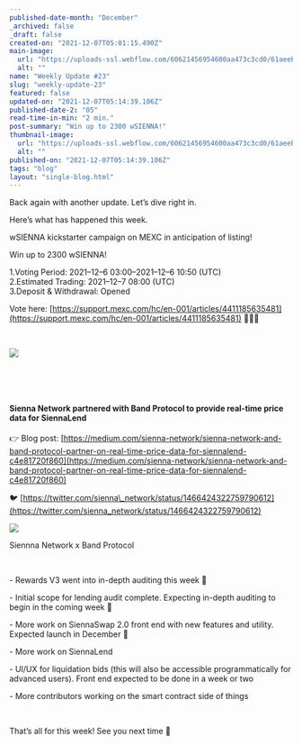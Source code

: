 ```yaml
---
published-date-month: "December"
_archived: false
_draft: false
created-on: "2021-12-07T05:01:15.490Z"
main-image:
  url: "https://uploads-ssl.webflow.com/60621456954600aa473c3cd0/61aeeb86fc3ed8189cc85b68_weekly-update-23%20Blog.jpg"
  alt: ""
name: "Weekly Update #23"
slug: "weekly-update-23"
featured: false
updated-on: "2021-12-07T05:14:39.106Z"
published-date-2: "05"
read-time-in-min: "2 min."
post-summary: "Win up to 2300 wSIENNA!"
thumbnail-image:
  url: "https://uploads-ssl.webflow.com/60621456954600aa473c3cd0/61aeeb89662674e74f36a9a8_weekly-update-23%20Blog%20Thump.jpg"
  alt: ""
published-on: "2021-12-07T05:14:39.106Z"
tags: "blog"
layout: "single-blog.html"
---
```


Back again with another update. Let’s dive right in.

Here’s what has happened this week.

wSIENNA kickstarter campaign on MEXC in anticipation of listing!

Win up to 2300 wSIENNA!

1.Voting Period: 2021–12–6 03:00–2021–12–6 10:50 (UTC)  
2.Estimated Trading: 2021–12–7 08:00 (UTC)  
3.Deposit & Withdrawal: Opened

Vote here: [https://support.mexc.com/hc/en-001/articles/4411185635481](https://support.mexc.com/hc/en-001/articles/4411185635481) 🚀🚀🚀

‍

![](https://uploads-ssl.webflow.com/60621456954600aa473c3cd0/61aeea406198b3bc2945ca11_1*wPP-et0Bq6XJrYRDJw210Q.jpeg)

‍

‍

#### Sienna Network partnered with Band Protocol to provide real-time price data for SiennaLend

👉 Blog post: [https://medium.com/sienna-network/sienna-network-and-band-protocol-partner-on-real-time-price-data-for-siennalend-c4e81720f860](https://medium.com/sienna-network/sienna-network-and-band-protocol-partner-on-real-time-price-data-for-siennalend-c4e81720f860)

🐦 [https://twitter.com/sienna\_network/status/1466424322759790612](https://twitter.com/sienna_network/status/1466424322759790612)

  

![](https://uploads-ssl.webflow.com/60621456954600aa473c3cd0/61aeeb0c30e53b7fe0caeb3f_Sienna%20X%20Band%20Protocol%20T-TG.jpg)

Siennna Network x Band Protocol

‍

\- Rewards V3 went into in-depth auditing this week 🔎

\- Initial scope for lending audit complete. Expecting in-depth auditing to begin in the coming week 🚀

\- More work on SiennaSwap 2.0 front end with new features and utility. Expected launch in December 🚀

\- More work on SiennaLend

\- UI/UX for liquidation bids (this will also be accessible programmatically for advanced users). Front end expected to be done in a week or two

\- More contributors working on the smart contract side of things

‍

That’s all for this week! See you next time 🚀
